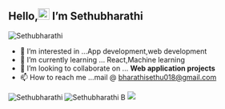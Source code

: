 <h2> Hello,<img src="https://github.com/TheDudeThatCode/TheDudeThatCode/blob/master/Assets/Hi.gif" width="23px">  I’m Sethubharathi</h2>
<p align="left"> <img src="https://komarev.com/ghpvc/?username=Sethu-bharathi&label=Profile%20views&color=0e75b6&style=flat" alt="Sethubharathi" /> </p>

- 👀 I’m interested in ...App development,web development
- 🌱 I’m currently learning ... React,Machine learning
- 💞️ I’m looking to collaborate on ... <b>Web application projects</b>
- 📫 How to reach me ...mail @ bharathisethu018@gmail.com


<img align="center" src="https://github-readme-stats.vercel.app/api/top-langs?username=Sethu-bharathi&show_icons=true&locale=en&layout=compact" alt="Sethubharathi" />

<img align="center" src="https://github-readme-streak-stats.herokuapp.com/?user=Sethu-bharathi&" alt="Sethubharathi B" />
<img src="https://leetcode-stats.vercel.app/api?username=Sethu_&theme=Light" />
